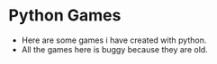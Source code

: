 # Python Games
- Here are some games i have created with python.
- All the games here is buggy because they are old.
